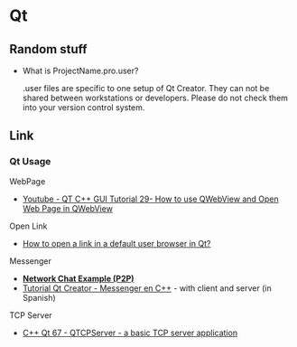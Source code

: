 # Qt

## Random stuff

* What is ProjectName.pro.user?

    .user files are specific to one setup of Qt Creator. They can not be shared between workstations or developers. Please do not check them into your version control system.

## Link

### Qt Usage

WebPage

* [Youtube - QT C++ GUI Tutorial 29- How to use QWebView and Open Web Page in QWebView](https://www.youtube.com/watch?v=nN85QMYZzQQ)

Open Link

* [How to open a link in a default user browser in Qt?](https://stackoverflow.com/questions/10250332/how-to-open-a-link-in-a-default-user-browser-in-qt)

Messenger

* [**Network Chat Example (P2P)**](http://doc.qt.io/qt-5/qtnetwork-network-chat-example.html)
* [Tutorial Qt Creator - Messenger en C++](https://www.youtube.com/watch?v=JjJpSdutyzk) - with client and server (in Spanish)

TCP Server

* [C++ Qt 67 - QTCPServer - a basic TCP server application](https://www.youtube.com/watch?v=BSdKkZNEKlQ)

